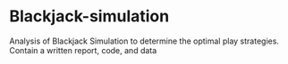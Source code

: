 # Blackjack-simulation
Analysis of Blackjack Simulation to determine the optimal play strategies. Contain a written report, code, and data  

